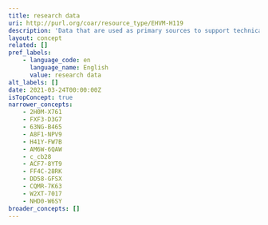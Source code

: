 ```yaml
---
title: research data
uri: http://purl.org/coar/resource_type/EHVM-H119
description: 'Data that are used as primary sources to support technical or scientific enquiry, research, scholarship, or artistic activity, and that are used as evidence in the research process and/or are commonly accepted in the research community as necessary to validate research findings and results. [Source: https://casrai.org/term/research-data]'
layout: concept
related: []
pref_labels:
    - language_code: en
      language_name: English
      value: research data
alt_labels: []
date: 2021-03-24T00:00:00Z
isTopConcept: true
narrower_concepts:
    - 2H0M-X761
    - FXF3-D3G7
    - 63NG-B465
    - A8F1-NPV9
    - H41Y-FW7B
    - AM6W-6QAW
    - c_cb28
    - ACF7-8YT9
    - FF4C-28RK
    - DD58-GFSX
    - CQMR-7K63
    - W2XT-7017
    - NHD0-W6SY
broader_concepts: []
---
```


